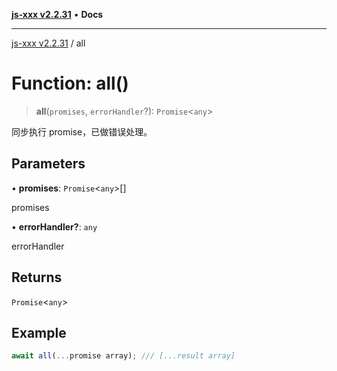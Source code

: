 [**js-xxx v2.2.31**](../README.md) • **Docs**

***

[js-xxx v2.2.31](../README.md) / all

# Function: all()

> **all**(`promises`, `errorHandler`?): `Promise`\<`any`\>

同步执行 promise，已做错误处理。

## Parameters

• **promises**: `Promise`\<`any`\>[]

promises

• **errorHandler?**: `any`

errorHandler

## Returns

`Promise`\<`any`\>

## Example

```ts
await all(...promise array); /// [...result array]
```
